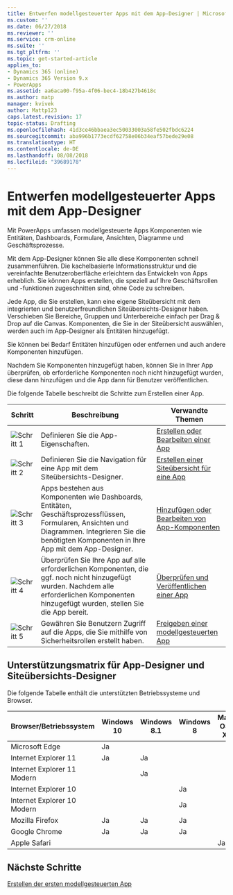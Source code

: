 ```yaml
---
title: Entwerfen modellgesteuerter Apps mit dem App-Designer | Microsoft-Dokumentation
ms.custom: ''
ms.date: 06/27/2018
ms.reviewer: ''
ms.service: crm-online
ms.suite: ''
ms.tgt_pltfrm: ''
ms.topic: get-started-article
applies_to:
- Dynamics 365 (online)
- Dynamics 365 Version 9.x
- PowerApps
ms.assetid: aa6aca00-f95a-4f06-bec4-18b427b4618c
ms.author: matp
manager: kvivek
author: Mattp123
caps.latest.revision: 17
topic-status: Drafting
ms.openlocfilehash: 41d3ce46bbaea3ec50033003a58fe502fbdc6224
ms.sourcegitcommit: aba996b1773ecdf62758e06b34eaf57bede29e08
ms.translationtype: HT
ms.contentlocale: de-DE
ms.lasthandoff: 08/08/2018
ms.locfileid: "39689178"
---
```

# <a name="design-model-driven-apps-by-using-the-app-designer"></a>Entwerfen modellgesteuerter Apps mit dem App-Designer

Mit PowerApps umfassen modellgesteuerte Apps Komponenten wie Entitäten, Dashboards, Formulare, Ansichten, Diagramme und Geschäftsprozesse.  
  
 Mit dem App-Designer können Sie alle diese Komponenten schnell zusammenführen. Die kachelbasierte Informationsstruktur und die vereinfachte Benutzeroberfläche erleichtern das Entwickeln von Apps erheblich. Sie können Apps erstellen, die speziell auf Ihre Geschäftsrollen und -funktionen zugeschnitten sind, ohne Code zu schreiben.  
  
 Jede App, die Sie erstellen, kann eine eigene Siteübersicht mit dem integrierten und benutzerfreundlichen Siteübersichts-Designer haben.  Verschieben Sie Bereiche, Gruppen und Unterbereiche einfach per Drag & Drop auf die Canvas. Komponenten, die Sie in der Siteübersicht auswählen, werden auch im App-Designer als Entitäten hinzugefügt.  
  
 Sie können bei Bedarf Entitäten hinzufügen oder entfernen und auch andere Komponenten hinzufügen.  
  
 Nachdem Sie Komponenten hinzugefügt haben, können Sie in Ihrer App überprüfen, ob erforderliche Komponenten noch nicht hinzugefügt wurden, diese dann hinzufügen und die App dann für Benutzer veröffentlichen.  
  
 Die folgende Tabelle beschreibt die Schritte zum Erstellen einer App.  
  
|Schritt|Beschreibung|Verwandte Themen|  
|----------|-----------------|--------------------|  
|![Schritt 1](media/walkthrough-green-1.png "Schritt 1")|Definieren Sie die App-Eigenschaften.|[Erstellen oder Bearbeiten einer App](create-edit-app.md)|  
|![Schritt 2](media/walkthrough-green-2.png "Schritt 2")|Definieren Sie die Navigation für eine App mit dem Siteübersichts-Designer.|[Erstellen einer Siteübersicht für eine App](create-site-map-app.md)|  
|![Schritt 3](media/walkthrough-green-3.png "Schritt 3")|Apps bestehen aus Komponenten wie Dashboards, Entitäten, Geschäftsprozessflüssen, Formularen, Ansichten und Diagrammen. Integrieren Sie die benötigten Komponenten in Ihre App mit dem App-Designer.|[Hinzufügen oder Bearbeiten von App-Komponenten](add-edit-app-components.md)|  
|![Schritt 4](media/walkthrough-green-4.png "Schritt 4")|Überprüfen Sie Ihre App auf alle erforderlichen Komponenten, die ggf. noch nicht hinzugefügt wurden. Nachdem alle erforderlichen Komponenten hinzugefügt wurden, stellen Sie die App bereit. |[Überprüfen und Veröffentlichen einer App](validate-app.md)|  
|![Schritt 5](media/walkthrough-green-5.png "Schritt 5")|Gewähren Sie Benutzern Zugriff auf die Apps, die Sie mithilfe von Sicherheitsrollen erstellt haben.|[Freigeben einer modellgesteuerten App](https://docs.microsoft.com/en-us/powerapps/maker/model-driven-apps/share-model-driven-app)|  
  
## <a name="support-matrix-for-the-app-designer-and-site-map-designer"></a>Unterstützungsmatrix für App-Designer und Siteübersichts-Designer  
 Die folgende Tabelle enthält die unterstützten Betriebssysteme und Browser.  
  
|Browser/Betriebssystem|Windows 10|Windows 8.1|Windows 8|Mac OS X|  
|-----------------|----------------|-----------------|---------------|--------------|  
| Microsoft Edge |Ja||||  
| Internet Explorer 11 |Ja|Ja|||  
| Internet Explorer 11 Modern ||Ja|||  
| Internet Explorer 10 |||Ja||  
| Internet Explorer 10 Modern |||Ja||  
| Mozilla Firefox |Ja|Ja|Ja||  
| Google Chrome |Ja|Ja|Ja||  
| Apple Safari ||||Ja|  
  
## <a name="next-steps"></a>Nächste Schritte  
 [Erstellen der ersten modellgesteuerten App](https://docs.microsoft.com/en-us/powerapps/maker/model-driven-apps/build-first-model-driven-app)


